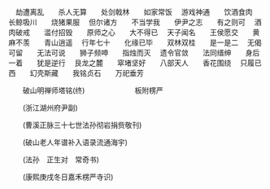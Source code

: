 <!-- { "loadSidebar": true } -->
　劫遭离乱　　杀人无算　　处剑戟林　　如家常饭
　游戏神通　　饮酒食肉　　长鲸吸川　　烧猪果服
　但尔诸方　　不当学我　　伊尹之志　　有之则可
　酒肉破戒　　滥付招毁　　原师之心　　大不得已
　天子闻名　　王侯愿交　　黄麻不羡　　青山逍遥
　行年七十　　化缘已毕　　双林双桂　　是一是二
　无偈可留　　无法可说　　狮子频呻　　指烛而灭
　遗令官敛　　法同缙绅　　身后一着　　犹是逆行
　艮龙之麓　　窣堵坚好　　八部天人　　香花围绕
　只履已西　　幻壳斯藏　　我铭贞石　　万祀垂芳

　　破山明禅师塔铭(终)　　　　　　　板附楞严

　　(浙江湖州府尹副)

　　(曹溪正脉三十七世法孙彻岩捐赀敬刊)

　　(破山老人年谱补入语录流通海宇)

　　(法孙　正生对　常奇书)

　　(康熙庚戌冬日嘉禾楞严寺识)
